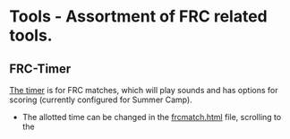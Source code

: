 # Tools - Assortment of FRC related tools.

## FRC-Timer
[The timer](./FRC-Timer) is for FRC matches, which will play sounds and has options for scoring (currently configured for Summer Camp).
- The allotted time can be changed in the [frcmatch.html](./FRC-Timer/frcmatch.html) file,
  scrolling to the <script> tag, and finding the variable "matchTime" which is the match time in seconds
- Use the buttons (Start, Stop, Reset) to do their respective actions to the timer
- Space can also start, and enter stop
- The number keys 1-8 are for keeping score, use 1/2 for adding/subtracting for the red alliance, and 3/4 for the blue alliance
- Keys 5/6 and 7/8 are for adding penalties for the red and blue alliance respectively
- Once a match has finished, click 'r' on the keyboard to reveal the final score and winner

## Scouting
[team-table.py](./Scouting/team-table.py) will construct and print to the terminal a table of the top teams at a given regional. 
- All code that needs to be changed will be under the following line...
  
  ```python
  ...
  if __name__ == "__main__":
  ...
  ```
- Input the event code to the "event_code" variable which is found in the url on TBA's website (example)\
   thebluealliance.com/event/ --> ****2023mndu**** <-- #event-insights
- 'wanted_keys_2023' is where you will put the keys that you would like to make the table on, these are provided by the 'print_selected_keys()' method, which will output all keys, and the ones selected (by putting their corresponding number in the array) in green
- 'shortened_key_names' provides a place to put key names that are smaller and more readable. These <em>MUST<em> match with what is entered in 'wanted_keys_2023' or the table will be labeled incorrectly. If you are putting OPR in the 3rd spot in one array, put it in the 3rd in the second array.
- 'get_top_teams()' gets the top teams in any selected category, as long as they are within the number passed in in any of the selected categories
- 'sort_table_by()' will sort the table based on the passed in key, which is the actual key from TBA. Use the exact key for the category that you are looking for that is retuned by the 'print_selected_keys()' method
